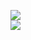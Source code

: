 [![](https://img.shields.io/badge/Made%20With-Github%20Spray-lightgrey.svg?style=for-the-badge&logo=github)](https://github.com/Annihil/github-spray#11189)  
[![](https://i.imgur.com/2DrTn0Z.gif)](https://github.com/Annihil/github-spray)